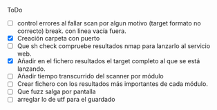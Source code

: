 ToDo
- [ ] control errores al fallar scan por algun motivo (target formato no correcto) break. con linea vacía fuera.
- [x] Creación carpeta con puerto
- [ ] Que sh check compruebe resultados nmap para lanzarlo al servicio web.
- [x] Añadir en el fichero resultados el target completo al que se está lanzando.
- [ ] Añadir tiempo transcurrido del scanner por módulo
- [ ] Crear fichero con los resultados más importantes de cada módulo.
- [ ] Que fuzz salga por pantalla
- [ ] arreglar lo de utf para el guardado
